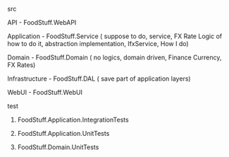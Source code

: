 src


API - FoodStuff.WebAPI

Application - FoodStuff.Service ( suppose to do, service, FX Rate Logic of how to do it, abstraction implementation, IfxService, How I do)

Domain - FoodStuff.Domain ( no logics, domain driven, Finance Currency, FX Rates)

Infrastructure - FoodStuff.DAL ( save part of application layers)

WebUI - FoodStuff.WebUI


test 

1. FoodStuff.Application.IntegrationTests

2. FoodStuff.Application.UnitTests

3. FoodStuff.Domain.UnitTests
